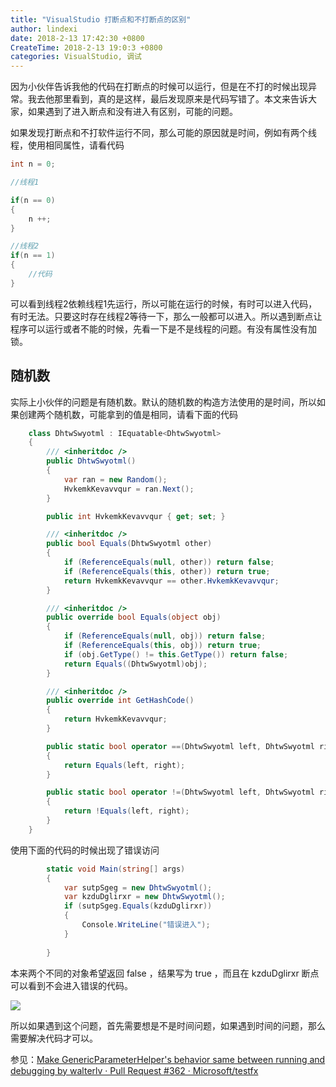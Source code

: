 ```yaml
---
title: "VisualStudio 打断点和不打断点的区别"
author: lindexi
date: 2018-2-13 17:42:30 +0800
CreateTime: 2018-2-13 19:0:3 +0800
categories: VisualStudio, 调试
---
```


因为小伙伴告诉我他的代码在打断点的时候可以运行，但是在不打的时候出现异常。我去他那里看到，真的是这样，最后发现原来是代码写错了。本文来告诉大家，如果遇到了进入断点和没有进入有区别，可能的问题。

<!--more-->


<!-- csdn -->
<!-- 标签：VisualStudio，调试 -->

<div id="toc"></div>

如果发现打断点和不打软件运行不同，那么可能的原因就是时间，例如有两个线程，使用相同属性，请看代码

```csharp
int n = 0;

//线程1

if(n == 0)
{
	n ++;
}

//线程2
if(n == 1)
{
	//代码
}
```

可以看到线程2依赖线程1先运行，所以可能在运行的时候，有时可以进入代码，有时无法。只要这时存在线程2等待一下，那么一般都可以进入。所以遇到断点让程序可以运行或者不能的时候，先看一下是不是线程的问题。有没有属性没有加锁。

## 随机数

实际上小伙伴的问题是有随机数。默认的随机数的构造方法使用的是时间，所以如果创建两个随机数，可能拿到的值是相同，请看下面的代码

```csharp
    class DhtwSwyotml : IEquatable<DhtwSwyotml>
    {
        /// <inheritdoc />
        public DhtwSwyotml()
        {
            var ran = new Random();
            HvkemkKevavvqur = ran.Next();
        }

        public int HvkemkKevavvqur { get; set; }

        /// <inheritdoc />
        public bool Equals(DhtwSwyotml other)
        {
            if (ReferenceEquals(null, other)) return false;
            if (ReferenceEquals(this, other)) return true;
            return HvkemkKevavvqur == other.HvkemkKevavvqur;
        }

        /// <inheritdoc />
        public override bool Equals(object obj)
        {
            if (ReferenceEquals(null, obj)) return false;
            if (ReferenceEquals(this, obj)) return true;
            if (obj.GetType() != this.GetType()) return false;
            return Equals((DhtwSwyotml)obj);
        }

        /// <inheritdoc />
        public override int GetHashCode()
        {
            return HvkemkKevavvqur;
        }

        public static bool operator ==(DhtwSwyotml left, DhtwSwyotml right)
        {
            return Equals(left, right);
        }

        public static bool operator !=(DhtwSwyotml left, DhtwSwyotml right)
        {
            return !Equals(left, right);
        }
    }

```

使用下面的代码的时候出现了错误访问

```csharp
        static void Main(string[] args)
        {
            var sutpSgeg = new DhtwSwyotml();
            var kzduDglirxr = new DhtwSwyotml();
            if (sutpSgeg.Equals(kzduDglirxr))
            {
                Console.WriteLine("错误进入");
            }
         
        }
```

本来两个不同的对象希望返回 false ，结果写为 true ，而且在 kzduDglirxr 断点可以看到不会进入错误的代码。

![](http://7xqpl8.com1.z0.glb.clouddn.com/34fdad35-5dfe-a75b-2b4b-8c5e313038e2%2F2018213174010.jpg)

所以如果遇到这个问题，首先需要想是不是时间问题，如果遇到时间的问题，那么需要解决代码才可以。

参见：[Make GenericParameterHelper's behavior same between running and debugging by walterlv · Pull Request #362 · Microsoft/testfx](https://github.com/Microsoft/testfx/pull/362 )

